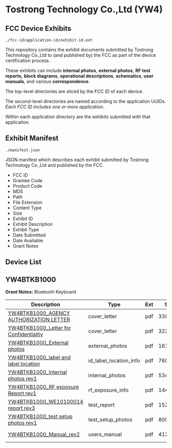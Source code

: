 # Tostrong Technology Co.,Ltd (YW4)
## FCC Device Exhibits

```
./fcc-id/application-id/exhibit-id.ext
```

This repository contains the exhibit documents submitted by Tostrong Technology Co.,Ltd to (and published by) the FCC as part of the device certification process.

These exhibits can include **internal photos**, **external photos**, **RF test reports**, **block diagrams**, **operational descriptions**, **schematics**, **user manuals**, and various **correspondence**.

The top-level directories are sliced by the FCC ID of each device.

The second-level directories are named according to the application UUIDs. *Each FCC ID includes one or more application.*

Within each application directory are the exhibits submitted with that application. 

## Exhibit Manifest

```
./manifest.json
```

JSON manifest which describes each exhibit submitted by Tostrong Technology Co.,Ltd and published by the FCC.

- FCC ID
- Grantee Code
- Product Code
- MD5
- Path
- File Extension
- Content Type
- Size
- Exhibit ID
- Exhibit Description
- Exhibit Type
- Date Submitted
- Date Available
- Grant Notes

## Device List
## YW4BTKB1000
**Grant Notes:** Bluetooth Keyboard

| Description | Type | Ext | Size | Submitted | Available |
| ----------- | ---- | --- | ---- | --------- | --------- |
| [YW4BTKB1000_AGENCY AUTHORIZATION LETTER](YW4BTKB1000/35c94483bb082024bd9cd48125b0da7e/1378660.pdf) | cover_letter | pdf | 330064 | 2010-11-18 | 2010-11-19 |
| [YW4BTKB1000_Letter for Confidentiality](YW4BTKB1000/35c94483bb082024bd9cd48125b0da7e/1378661.pdf) | cover_letter | pdf | 322047 | 2010-11-18 | 2010-11-19 |
| [YW4BTKB1000_External photos](YW4BTKB1000/35c94483bb082024bd9cd48125b0da7e/1378662.pdf) | external_photos | pdf | 161081 | 2010-11-18 | 2010-11-19 |
| [YW4BTKB1000_label and label location](YW4BTKB1000/35c94483bb082024bd9cd48125b0da7e/1378663.pdf) | id_label_location_info | pdf | 76064 | 2010-11-18 | 2010-11-19 |
| [YW4BTKB1000_Internal photos rev1](YW4BTKB1000/35c94483bb082024bd9cd48125b0da7e/1378664.pdf) | internal_photos | pdf | 534560 | 2010-11-18 | 2010-11-19 |
| [YW4BTKB1000_RF exposure Report rev1](YW4BTKB1000/35c94483bb082024bd9cd48125b0da7e/1378666.pdf) | rf_exposure_info | pdf | 144783 | 2010-11-18 | 2010-11-19 |
| [YW4BTKB1000_WE10100014 report rev3](YW4BTKB1000/35c94483bb082024bd9cd48125b0da7e/1378671.pdf) | test_report | pdf | 1522298 | 2010-11-18 | 2010-11-19 |
| [YW4BTKB1000_test setup photos rev1](YW4BTKB1000/35c94483bb082024bd9cd48125b0da7e/1378669.pdf) | test_setup_photos | pdf | 80038 | 2010-11-18 | 2010-11-19 |
| [YW4BTKB1000_Manual_rev2](YW4BTKB1000/35c94483bb082024bd9cd48125b0da7e/1378670.pdf) | users_manual | pdf | 412700 | 2010-11-18 | 2010-11-19 |
